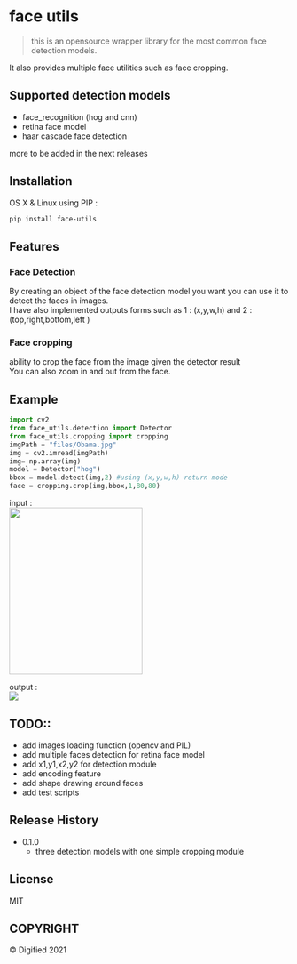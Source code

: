 # face utils
> this is an opensource wrapper library for the most common face detection models. 

It also provides multiple face utilities such as face cropping.

## Supported detection models
- face_recognition (hog and cnn)
- retina face model
- haar cascade face detection  

more to be added in the next releases

## Installation

OS X & Linux using PIP :

```sh
pip install face-utils
```


## Features

### Face Detection 

By creating an object of the face detection model you want you can use it to detect the faces in images.  
I have also implemented outputs forms such as
1 : (x,y,w,h) and  2 : (top,right,bottom,left )


### Face cropping 
ability to crop the  face from the image given the detector result  
You can also zoom in and out from the face.  

## Example 


```python 
import cv2
from face_utils.detection import Detector
from face_utils.cropping import cropping
imgPath = "files/Obama.jpg"
img = cv2.imread(imgPath)
img= np.array(img)
model = Detector("hog")
bbox = model.detect(img,2) #using (x,y,w,h) return mode
face = cropping.crop(img,bbox,1,80,80)
```


input :  
<img src="https://i.ibb.co/HKRFmSJ/President-Barack-Obama-is-photographed-during-a-presidential-portrait-sitting-for-an-official-photo.jpg" width="240" height="300">


output :  
<img src="https://i.ibb.co/HHd37KT/obama-out.png">

## TODO::  

-  add images loading function (opencv and PIL)
-  add multiple faces detection for retina face model
-  add x1,y1,x2,y2 for detection module
-  add encoding feature
-  add shape drawing around faces 
-  add test scripts


## Release History

* 0.1.0
    * three detection models with one simple cropping module

## License 

MIT

## COPYRIGHT 

© Digified 2021